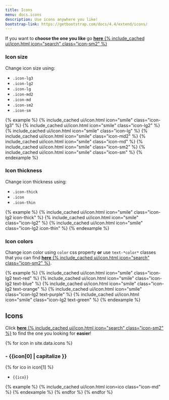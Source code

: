 ```yaml
---
title: Icons
menu: docs.icons
description: Use icons anywhere you like!
bootstrap-link: https://getbootstrap.com/docs/4.4/extend/icons/
---
```


If you want to **choose the one you like** go [**here** {% include_cached ui/icon.html icon="search" class="icon-sm2" %}](/icons.html)

### Icon size

Change icon size using:

- `.icon-lg3`
- `.icon-lg2`
- `.icon-lg`
- `.icon-md2`
- `.icon-md`
- `.icon-sm2`
- `.icon-sm`

{% example %}
    {% include_cached ui/icon.html icon="smile" class="icon-lg3" %}
    {% include_cached ui/icon.html icon="smile" class="icon-lg2" %}
    {% include_cached ui/icon.html icon="smile" class="icon-lg" %}
    {% include_cached ui/icon.html icon="smile" class="icon-md2" %}
    {% include_cached ui/icon.html icon="smile" class="icon-md" %}
    {% include_cached ui/icon.html icon="smile" class="icon-sm2" %}
    {% include_cached ui/icon.html icon="smile" class="icon-sm" %}
{% endexample %}

### Icon thickness

Change icon thickness using:

- `.icon-thick`
- `.icon`
- `.icon-thin`

{% example %}
    {% include_cached ui/icon.html icon="smile" class="icon-lg2 icon-thick" %}
    {% include_cached ui/icon.html icon="smile" class="icon-lg2" %}
    {% include_cached ui/icon.html icon="smile" class="icon-lg2 icon-thin" %}
{% endexample %}

### Icon colors

Change icon color using `color` css property **or** use `text-*color*` classes that you can find [**here** {% include_cached ui/icon.html icon="search" class="icon-sm2" %}](/docs/colors.html).

{% example %}
    {% include_cached ui/icon.html icon="smile" class="icon-lg2 text-red" %}
    {% include_cached ui/icon.html icon="smile" class="icon-lg2 text-blue" %}
    {% include_cached ui/icon.html icon="smile" class="icon-lg2 text-orange" %}
    {% include_cached ui/icon.html icon="smile" class="icon-lg2 text-purple" %}
    {% include_cached ui/icon.html icon="smile" class="icon-lg2 text-green" %}
{% endexample %}

## Icons

Click [**here** {% include_cached ui/icon.html icon="search" class="icon-sm2" %}](/icons.html) to find the one you looking for **easier**!

{% for icon in site.data.icons %}
### - {{icon[0] | capitalize }}
{% for ico in icon[1] %}
<ul>
    <li id="{{ico}}"><code>{{ico}}</code></li>
</ul>
{% example %}
    {% include_cached ui/icon.html icon=ico class="icon-md" %}
{% endexample %}
{% endfor %}
{% endfor %}